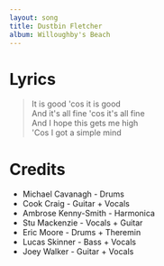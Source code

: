 ```yaml
---
layout: song
title: Dustbin Fletcher
album: Willoughby's Beach
---
```


# Lyrics

> It is good 'cos it is good  
> And it's all fine 'cos it's all fine  
> And I hope this gets me high  
> 'Cos I got a simple mind  

# Credits

* Michael Cavanagh - Drums  
* Cook Craig - Guitar + Vocals  
* Ambrose Kenny-Smith - Harmonica  
* Stu Mackenzie - Vocals + Guitar  
* Eric Moore - Drums + Theremin  
* Lucas Skinner - Bass + Vocals  
* Joey Walker - Guitar + Vocals  

